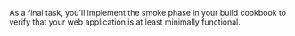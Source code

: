As a final task, you'll implement the smoke phase in your build cookbook to verify that your web application is at least minimally functional.
